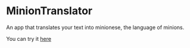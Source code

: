 # MinionTranslator
An app that translates your text into minionese, the language of minions.

You can try it [here](https://minioneselanguage.netlify.app/)
